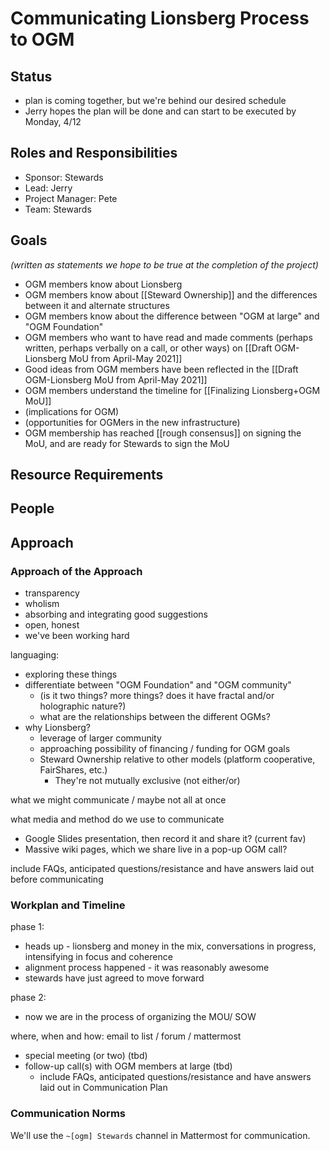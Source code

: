 # Communicating Lionsberg Process to OGM

## Status

- plan is coming together, but we're behind our desired schedule
- Jerry hopes the plan will be done and can start to be executed by Monday, 4/12

## Roles and Responsibilities
- Sponsor: Stewards
- Lead: Jerry
- Project Manager: Pete
- Team: Stewards

## Goals

*(written as statements we hope to be true at the completion of the project)*

- OGM members know about Lionsberg
- OGM members know about [[Steward Ownership]] and the differences between it and alternate structures 
- OGM members know about the difference between "OGM at large" and "OGM Foundation"
- OGM members who want to have read and made comments (perhaps written, perhaps verbally on a call, or other ways) on [[Draft OGM-Lionsberg MoU from April-May 2021]]
- Good ideas from OGM members have been reflected in the [[Draft OGM-Lionsberg MoU from April-May 2021]]
- OGM members understand the timeline for [[Finalizing Lionsberg+OGM MoU]]
- (implications for OGM)
- (opportunities for OGMers in the new infrastructure)
- OGM membership has reached [[rough consensus]] on signing the MoU, and are ready for Stewards to sign the MoU

## Resource Requirements

## People

## Approach

### Approach of the Approach

- transparency
- wholism
- absorbing and integrating good suggestions
- open, honest
- we've been working hard

languaging:

- exploring these things
- differentiate between "OGM Foundation" and "OGM community"
  - (is it two things? more things? does it have fractal and/or holographic nature?)
  - what are the relationships between the different OGMs?
- why Lionsberg?
  - leverage of larger community
  - approaching possibility of financing / funding for OGM goals
  - Steward Ownership relative to other models (platform cooperative, FairShares, etc.)
    - They're not mutually exclusive (not either/or)

what we might communicate / maybe not all at once

what media and method do we use to communicate

- Google Slides presentation, then record it and share it? (current fav)
- Massive wiki pages, which we share live in a pop-up OGM call?

include FAQs, anticipated questions/resistance and have answers laid out before communicating

### Workplan and Timeline

phase 1:

- heads up - lionsberg and money in the mix, conversations in progress, intensifying in focus and coherence
- alignment process happened - it was reasonably awesome
- stewards have just agreed to move forward

phase 2:

- now we are in the process of organizing the MOU/ SOW

where, when and how:
email to list / forum / mattermost

  - special meeting (or two) (tbd)
- follow-up call(s) with OGM members at large (tbd)
  - include FAQs, anticipated questions/resistance and have answers laid out in Communication Plan

### Communication Norms

We'll use the `~[ogm] Stewards` channel in Mattermost for communication.

